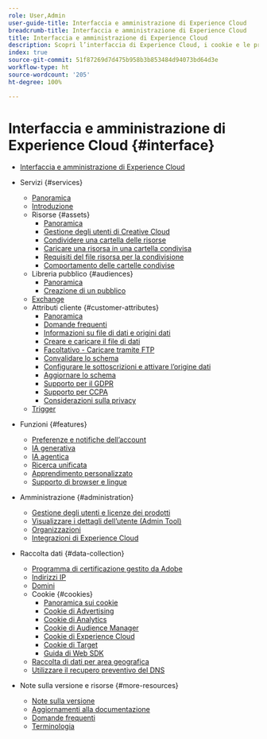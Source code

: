 ```yaml
---
role: User,Admin
user-guide-title: Interfaccia e amministrazione di Experience Cloud
breadcrumb-title: Interfaccia e amministrazione di Experience Cloud
title: Interfaccia e amministrazione di Experience Cloud
description: Scopri l’interfaccia di Experience Cloud, i cookie e le preferenze dell’account utente. Gestisci i prodotti e configura il servizio per le persone, inclusi gli attributi cliente e la Libreria Pubblico. Condividi le risorse di Experience Cloud.
index: true
source-git-commit: 51f87269d7d475b958b3b853484d94073bd64d3e
workflow-type: ht
source-wordcount: '205'
ht-degree: 100%

---
```



# Interfaccia e amministrazione di Experience Cloud {#interface}

+ [Interfaccia e amministrazione di Experience Cloud](experience-cloud.md)

+ Servizi {#services}
   + [Panoramica](services/overview.md)
   + [Introduzione](services/getting-started.md)
   + Risorse {#assets}
      + [Panoramica](services/assets/experience-cloud-assets.md)
      + [Gestione degli utenti di Creative Cloud](services/assets/manage-cc-users.md)
      + [Condividere una cartella delle risorse](services/assets/share.md)
      + [Caricare una risorsa in una cartella condivisa](services/assets/upload.md)
      + [Requisiti del file risorsa per la condivisione](services/assets/file-reqs.md)
      + [Comportamento delle cartelle condivise](services/assets/behavior.md)
   + Libreria pubblico {#audiences}
      + [Panoramica](services/audiences/overview.md)
      + [Creazione di un pubblico](services/audiences/create.md)
   + [Exchange](services/exchange.md)
   + Attributi cliente {#customer-attributes}
      + [Panoramica](services/customer-attributes/attributes.md)
      + [Domande frequenti](services/customer-attributes/faq-crs.md)
      + [Informazioni su file di dati e origini dati](services/customer-attributes/crs-data-file.md)
      + [Creare e caricare il file di dati](services/customer-attributes/t-crs-usecase.md)
      + [Facoltativo - Caricare tramite FTP](services/customer-attributes/t-upload-attributes-ftp.md)
      + [Convalidare lo schema](services/customer-attributes/validate-schema.md)
      + [Configurare le sottoscrizioni e attivare l’origine dati](services/customer-attributes/subscription.md)
      + [Aggiornare lo schema](services/customer-attributes/t-update-schema.md)
      + [Supporto per il GDPR](services/customer-attributes/gdpr.md)
      + [Supporto per CCPA](services/customer-attributes/ccpa.md)
      + [Considerazioni sulla privacy](services/customer-attributes/privacy-mac.md)
   + [Trigger](services/triggers.md)

+ Funzioni {#features}
   + [Preferenze e notifiche dell’account](features/account-preferences.md)
   + [IA generativa](features/generative-ai.md)
   + [IA agentica](features/agentic-ai.md)
   + [Ricerca unificata](features/search.md)
   + [Apprendimento personalizzato](features/personalized-learning.md)
   + [Supporto di browser e lingue](browser-language.md)

+ Amministrazione {#administration}
   + [Gestione degli utenti e licenze dei prodotti](administration/admin-console.md)
   + [Visualizzare i dettagli dell’utente (Admin Tool)](administration/admin-tool-experience-cloud.md)
   + [Organizzazioni](administration/organizations.md)
   + [Integrazioni di Experience Cloud](administration/integrations.md)

+ Raccolta dati {#data-collection}
   + [Programma di certificazione gestito da Adobe](data-collection/adobe-managed-cert.md)
   + [Indirizzi IP](data-collection/ip-addresses.md)
   + [Domini](data-collection/domains.md)
   + Cookie {#cookies}
      + [Panoramica sui cookie](data-collection/cookies/overview.md)
      + [Cookie di Advertising](data-collection/cookies/advertising.md)
      + [Cookie di Analytics](data-collection/cookies/analytics.md)
      + [Cookie di Audience Manager](data-collection/cookies/audience-manager.md)
      + [Cookie di Experience Cloud](data-collection/cookies/experience-cloud.md)
      + [Cookie di Target](data-collection/cookies/target.md)
      + [Guida di Web SDK](data-collection/cookies/web-sdk.md)
   + [Raccolta di dati per area geografica](data-collection/rdc.md)
   + [Utilizzare il recupero preventivo del DNS](data-collection/dns-prefetch.md)

+ Note sulla versione e risorse {#more-resources}
   + [Note sulla versione](more-resources/release-notes.md)
   + [Aggiornamenti alla documentazione](more-resources/doc-updates.md)
   + [Domande frequenti](more-resources/faq.md)
   + [Terminologia](more-resources/terms.md)

